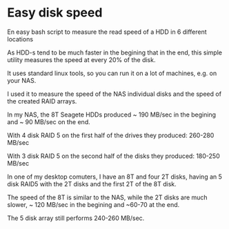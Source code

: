 # Easy disk speed
En easy bash script to measure the read speed of a HDD in 6 different locations

As HDD-s tend to be much faster in the begining that in the end, this simple utility measures the speed at every 20% of the disk.

It uses standard linux tools, so you can run it on a lot of machines, e.g. on your NAS.

I used it to measure the speed of the NAS individual disks and the speed of the created RAID arrays.

In my NAS, the 8T Seagete HDDs produced ~ 190 MB/sec in the begining and ~ 90 MB/sec on the end.

With 4 disk RAID 5 on the first half of the drives they produced: 260-280 MB/sec

With 3 disk RAID 5 on the second half of the disks they produced: 180-250 MB/sec

In one of my desktop comuters, I have an 8T and four 2T disks, having an 5 disk RAID5 with the 2T disks and the first 2T of the 8T disk.

The speed of the 8T is similar to the NAS, while the 2T disks are much slower, ~ 120 MB/sec in the begining and ~60-70 at the end.

The 5 disk array still performs 240-260 MB/sec.
